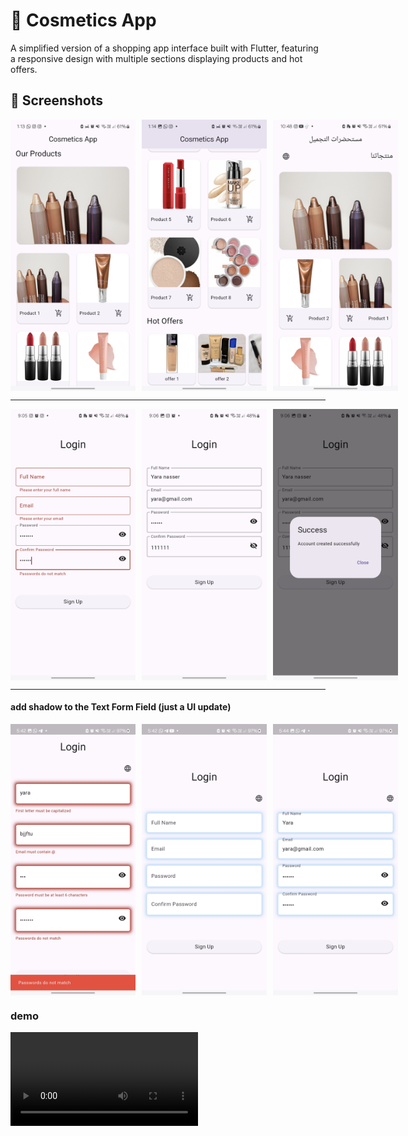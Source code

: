 # 💄 Cosmetics App 

A simplified version of a shopping app interface built with Flutter, featuring a responsive design with multiple sections displaying products and hot offers.


## 📸 Screenshots

<div style="display: flex; gap: 10px;">
    <img src="readme/home_01.jpg" alt="home" width="200">
    <img src="readme/home_02.jpg" alt="home" width="200">
    <img src="readme/home_03.jpg" alt="home" width="200">
</div>

***

<div style="display: flex; gap: 10px;">
    <img src="readme/login_01.jpg" alt="home" width="200">
    <img src="readme/login_02.jpg" alt="home" width="200">
    <img src="readme/login_03.jpg" alt="home" width="200">
</div>

***
#### add shadow to the Text Form Field (just a UI update)
<div style="display: flex; gap: 10px;">
    <img src="readme/login_05.jpg" alt="home" width="200">
    <img src="readme/login_04.jpg" alt="home" width="200">
    <img src="readme/login_06.jpg" alt="home" width="200">
</div>


### demo

<video width="300" height="" controls>
  <source src="readme/demo.mp4" type="video/mp4">
  Your browser does not support the video tag.
</video>

